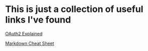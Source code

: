 # This is just a collection of useful links I've found

[OAuth2 Explained](https://gist.github.com/mziwisky/10079157)

[Markdown Cheat Sheet](https://github.com/adam-p/markdown-here/wiki/Markdown-Cheatsheet)
